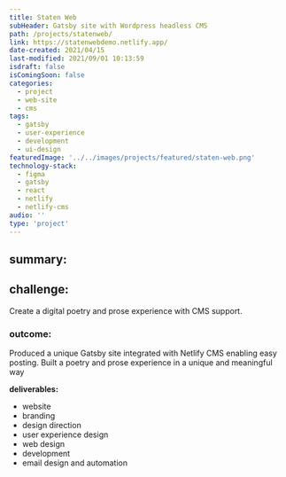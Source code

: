 ```yaml
---
title: Staten Web
subHeader: Gatsby site with Wordpress headless CMS
path: /projects/statenweb/
link: https://statenwebdemo.netlify.app/
date-created: 2021/04/15
last-modified: 2021/09/01 10:13:59
isdraft: false
isComingSoon: false
categories:
  - project
  - web-site
  - cms
tags:
  - gatsby
  - user-experience
  - development
  - ui-design
featuredImage: '../../images/projects/featured/staten-web.png'
technology-stack:
  - figma
  - gatsby
  - react
  - netlify
  - netlify-cms
audio: ''
type: 'project'
---
```


<!-- [imgOne:](../assets/images/projects/yogaofwords-showcase-1.png) -->

## summary:

## challenge:

Create a digital poetry and prose experience with CMS support.

### outcome:

Produced a unique Gatsby site integrated with Netlify CMS enabling easy
posting. Built a poetry and prose experience in a unique and meaningful
way

**deliverables:**

- website
- branding
- design direction
- user experience design
- web design
- development
- email design and automation
